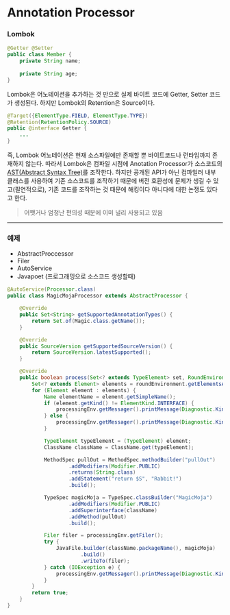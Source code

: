 # Annotation Processor


### Lombok

```java
@Getter @Setter
public class Member {
    private String name;
    
    private String age;
}
```
Lombok은 어노테이션을 추가하는 것 만으로 실제 바이트 코드에 Getter, Setter 코드가 생성된다.
하지만 Lombok의 Retention은 Source이다. 

```java
@Target({ElementType.FIELD, ElementType.TYPE})
@Retention(RetentionPolicy.SOURCE)
public @interface Getter {
    ...
}
```

즉, Lombok 어노테이션은 현재 소스파일에만 존재할 뿐 바이트코드나 런타임까지 존재하지 않는다. 
따라서 Lombok은 컴파일 시점에 Anotation Processor가 소스코드의 [AST(Abstract Syntax Tree)](https://javaparser.org/inspecting-an-ast/)를 조작한다. 
하지만 공개된 API가 아닌 컴파일러 내부 클래스를 사용하여 기존 소스코드를 조작하기 때문에 버전 호환성에 문제가 생길 수 있고(필연적으로), 기존 코드를 조작하는 것 때문에 해킹이다 아니다에 대한 논쟁도 있다고 한다.
 
  
> 어쨋거나 엄청난 편의성 때문에 이미 널리 사용되고 있음


---
### 예제

- AbstractProccessor 
- Filer
- AutoService
- Javapoet (프로그래밍으로 소스코드 생성할때)

```java
@AutoService(Processor.class)
public class MagicMojaProcessor extends AbstractProcessor {

    @Override
    public Set<String> getSupportedAnnotationTypes() {
        return Set.of(Magic.class.getName());
    }

    @Override
    public SourceVersion getSupportedSourceVersion() {
        return SourceVersion.latestSupported();
    }

    @Override
    public boolean process(Set<? extends TypeElement> set, RoundEnvironment roundEnvironment) {
        Set<? extends Element> elements = roundEnvironment.getElementsAnnotatedWith(Magic.class);
        for (Element element : elements) {
            Name elementName = element.getSimpleName();
            if (element.getKind() != ElementKind.INTERFACE) {
                processingEnv.getMessager().printMessage(Diagnostic.Kind.ERROR, "Magic annotation can not be used on " + elementName);
            } else {
                processingEnv.getMessager().printMessage(Diagnostic.Kind.NOTE, "Processing "+elementName);
            }

            TypeElement typeElement = (TypeElement) element;
            ClassName className = ClassName.get(typeElement);

            MethodSpec pullOut = MethodSpec.methodBuilder("pullOut")
                    .addModifiers(Modifier.PUBLIC)
                    .returns(String.class)
                    .addStatement("return $S", "Rabbit!")
                    .build();

            TypeSpec magicMoja = TypeSpec.classBuilder("MagicMoja")
                    .addModifiers(Modifier.PUBLIC)
                    .addSuperinterface(className)
                    .addMethod(pullOut)
                    .build();

            Filer filer = processingEnv.getFiler();
            try {
                JavaFile.builder(className.packageName(), magicMoja)
                        .build()
                        .writeTo(filer);
            } catch (IOException e) {
                processingEnv.getMessager().printMessage(Diagnostic.Kind.ERROR, "FATAL ERROR: " + e);
            }
        }
        return true;
    }
}
```



